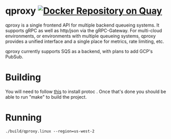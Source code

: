 # qproxy [![Docker Repository on Quay](https://quay.io/repository/wish/qproxy/status "Docker Repository on Quay")](https://quay.io/repository/wish/qproxy)
qproxy is a single frontend API for multiple backend queueing systems. It supports gRPC as well as http/json via the gRPC-Gateway. For multi-cloud environments, or environments with multiple queueing systems, qproxy provides a unified interface and a single place for metrics, rate limiting, etc.

qproxy currently supports SQS as a backend, with plans to add GCP's PubSub.

# Building
You will need to follow [this](https://github.com/grpc-ecosystem/grpc-gateway#installation) to install protoc . Once that's done you should be able to run "make" to build the project.

# Running
```
./build/qproxy.linux --region=us-west-2
```
